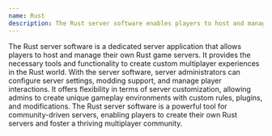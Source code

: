 ```yaml
---
name: Rust
description: The Rust server software enables players to host and manage their own custom Rust game servers, providing flexibility and customization options for multiplayer experiences.
---
```


The Rust server software is a dedicated server application that allows players to host and manage their own Rust game servers. It provides the necessary tools and functionality to create custom multiplayer experiences in the Rust world. With the server software, server administrators can configure server settings, modding support, and manage player interactions. It offers flexibility in terms of server customization, allowing admins to create unique gameplay environments with custom rules, plugins, and modifications. The Rust server software is a powerful tool for community-driven servers, enabling players to create their own Rust servers and foster a thriving multiplayer community.
